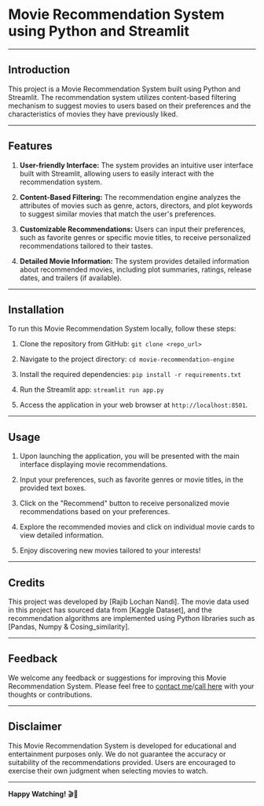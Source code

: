 # Movie Recommendation System using Python and Streamlit

---

## Introduction

This project is a Movie Recommendation System built using Python and Streamlit. The recommendation system utilizes content-based filtering mechanism to suggest movies to users based on their preferences and the characteristics of movies they have previously liked.

---

## Features

1. **User-friendly Interface:** The system provides an intuitive user interface built with Streamlit, allowing users to easily interact with the recommendation system.

2. **Content-Based Filtering:** The recommendation engine analyzes the attributes of movies such as genre, actors, directors, and plot keywords to suggest similar movies that match the user's preferences.

3. **Customizable Recommendations:** Users can input their preferences, such as favorite genres or specific movie titles, to receive personalized recommendations tailored to their tastes.

4. **Detailed Movie Information:** The system provides detailed information about recommended movies, including plot summaries, ratings, release dates, and trailers (if available).

---

## Installation

To run this Movie Recommendation System locally, follow these steps:

1. Clone the repository from GitHub:  `git clone <repo_url>`

2. Navigate to the project directory:  `cd movie-recommendation-engine`

3. Install the required dependencies:  `pip install -r requirements.txt`

4. Run the Streamlit app:  `streamlit run app.py`

5. Access the application in your web browser at `http://localhost:8501`.

---

## Usage

1. Upon launching the application, you will be presented with the main interface displaying movie recommendations.

2. Input your preferences, such as favorite genres or movie titles, in the provided text boxes.

3. Click on the "Recommend" button to receive personalized movie recommendations based on your preferences.

4. Explore the recommended movies and click on individual movie cards to view detailed information.

5. Enjoy discovering new movies tailored to your interests!

---

## Credits

This project was developed by [Rajib Lochan Nandi]. The movie data used in this project has sourced data from [Kaggle Dataset], and the recommendation algorithms are implemented using Python libraries such as [Pandas, Numpy & Cosing_similarity].

---

## Feedback

We welcome any feedback or suggestions for improving this Movie Recommendation System. Please feel free to [contact me](mailto:adityanandi550@gmail.com)/[call here](tel:+916291110614) with your thoughts or contributions.

---

## Disclaimer

This Movie Recommendation System is developed for educational and entertainment purposes only. We do not guarantee the accuracy or suitability of the recommendations provided. Users are encouraged to exercise their own judgment when selecting movies to watch.

---

**Happy Watching!** 🎬🍿
